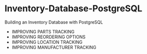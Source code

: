 # Inventory-Database-PostgreSQL
Building an Inventory Database with PostgreSQL
- IMPROVING PARTS TRACKING
- IMPROVING REORDERING OPTIONS
- IMPROVING LOCATION TRACKING
- IMPROVING MANUFACTURER TRACKING
